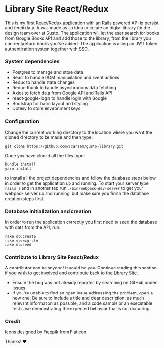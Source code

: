 # Library Site React/Redux

This is my first React/Redux application with an Rails powered API to persist and fetch data. It was made as an idea to create an digital library for the design team over at Gusto. The application will let the user search for books from Google Books API and add those to the library, from the library you can rent/return books you've added. The application is using an JWT token authentication system together with SSO.

### System dependencies
  - Postgres to manage and store data
  - React to handle DOM manipulation and event actions
  - Redux to handle state changes
  - Redux-thunk to handle asynchronous data fetching
  - Axios to fetch data from Google API and Rails API
  - react-google-login to handle login with Google
  - Bootstrap for basic layout and styling
  - Dotenv to store environment keys

### Configuration
Change the current working directory to the location where you want the cloned directory to be made and then type:
```
git clone https://github.com/scarsam/gusto-library.git
```
Once you have cloned all the files type:
```
bundle install
yarn install
```
to install all the project dependencies and follow the database steps below in order to get the application up and running. To start your server type `rails s` and in another tab run `./bin/webpack-dev-server` to get your webpack server up and running, but make sure you finish the database creation steps first.
  
### Database initialization and creation
In order to run the application correctly you first need to seed the database with data from the API, run:
```
rake db:create
rake db:migrate
rake db:seed
```

### Contribute to Library Site React/Redux
A contributor can be anyone! It could be you. Continue reading this section if
you wish to get involved and contribute back to the Library Site.
- Ensure the bug was not already reported by searching on GitHub under Issues.
- If you're unable to find an open issue addressing the problem, open a new one. Be sure to include a title and clear description, as much relevant information as possible, and a code sample or an executable test case demonstrating the expected behavior that is not occurring.

### Credit
Icons designed by [Freepik](https://www.flaticon.com/packs/education-elements-3) from Flaticon


Thanks! :heart: